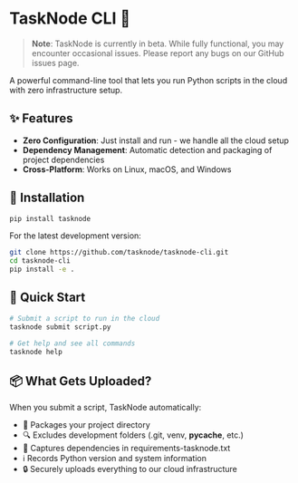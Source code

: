 # TaskNode CLI 🚀

> **Note**: TaskNode is currently in beta. While fully functional, you may encounter occasional issues. Please report any bugs on our GitHub issues page.

A powerful command-line tool that lets you run Python scripts in the cloud with zero infrastructure setup.

## ✨ Features

- **Zero Configuration**: Just install and run - we handle all the cloud setup
- **Dependency Management**: Automatic detection and packaging of project dependencies
- **Cross-Platform**: Works on Linux, macOS, and Windows

## 🔧 Installation

```bash
pip install tasknode
```

For the latest development version:

```bash
git clone https://github.com/tasknode/tasknode-cli.git
cd tasknode-cli
pip install -e .
```

## 🚀 Quick Start

```bash
# Submit a script to run in the cloud
tasknode submit script.py

# Get help and see all commands
tasknode help
```

## 📦 What Gets Uploaded?

When you submit a script, TaskNode automatically:
- 📁 Packages your project directory
- 🔍 Excludes development folders (.git, venv, __pycache__, etc.)
- 📝 Captures dependencies in requirements-tasknode.txt
- ℹ️ Records Python version and system information
- 🔒 Securely uploads everything to our cloud infrastructure
